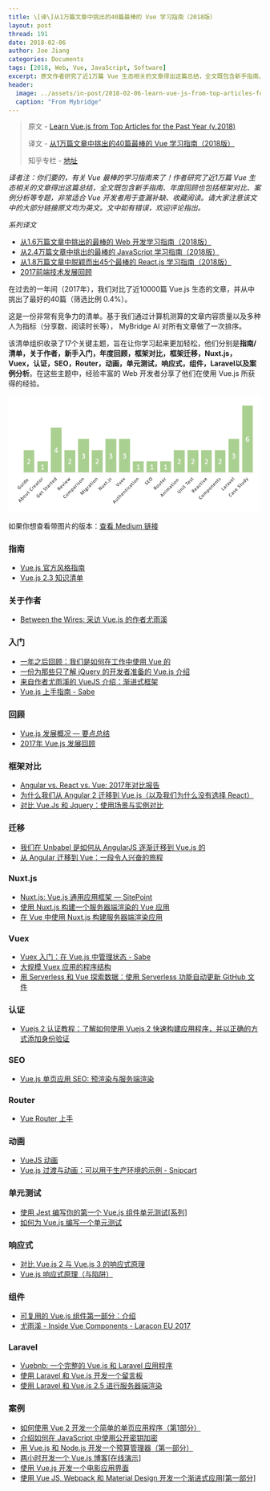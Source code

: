 ```yaml
---
title: \[译\]从1万篇文章中挑出的40篇最棒的 Vue 学习指南（2018版）
layout: post
thread: 191
date: 2018-02-06
author: Joe Jiang
categories: Documents
tags: [2018, Web, Vue, JavaScript, Software]
excerpt: 原文作者研究了近1万篇 Vue 生态相关的文章得出这篇总结，全文既包含新手指南、年度回顾也包括框架对比、案例分析等专题，非常适合 Vue 开发者用于查漏补缺、收藏阅读。
header:
  image: ../assets/in-post/2018-02-06-learn-vue-js-from-top-articles-for-the-past-year-v-2018-teaser.png
  caption: "From Mybridge"
---
```


> 原文 - [Learn Vue.js from Top Articles for the Past Year (v.2018)](https://github.com/Mybridge/learn-vue.js)
> 
> 译文 - [从1万篇文章中挑出的40篇最棒的 Vue 学习指南（2018版）](https://hijiangtao.github.io/2018/02/06/2018-02-06-learn-vue-js-from-top-articles-for-the-past-year-v-2018/)
>
> 知乎专栏 - [地址](https://zhuanlan.zhihu.com/p/33642051)

*译者注：你们要的，有关 Vue 最棒的学习指南来了！作者研究了近1万篇 Vue 生态相关的文章得出这篇总结，全文既包含新手指南、年度回顾也包括框架对比、案例分析等专题，非常适合 Vue 开发者用于查漏补缺、收藏阅读。请大家注意该文中的大部分链接原文均为英文。文中如有错误，欢迎评论指出。*

*系列译文*

* [从1.6万篇文章中挑出的最棒的 Web 开发学习指南（2018版）](/2018/01/31/learn-web-development-from-top-articles-of-the-year-v-2018/)
* [从2.4万篇文章中挑出的最棒的 JavaScript 学习指南（2018版）](/2018/01/25/learn-plain-javascript-from-top-tutorials-for-the-past-year-v-2018/)
* [从1.8万篇文章中脱颖而出45个最棒的 React.js 学习指南（2018版）](/2018/01/23/learn-react-js-from-top-45-tutorials-for-the-past-year-v-2018/)
* [2017前端技术发展回顾](/2017/12/18/A-Recap-of-Front-End-Development-in-2017/)

在过去的一年间（2017年），我们对比了近10000篇 Vue.js 生态的文章，并从中挑出了最好的40篇（筛选比例 0.4%）。

这是一份非常有竞争力的清单。基于我们通过计算机测算的文章内容质量以及多种人为指标（分享数、阅读时长等）， MyBridge AI 对所有文章做了一次排序。

该清单组织收录了17个关键主题，旨在让你学习起来更加轻松，他们分别是**指南/清单，关于作者，新手入门，年度回顾，框架对比，框架迁移，Nuxt.js，Vuex，认证，SEO，Router，动画，单元测试，响应式，组件，Laravel以及案例分析**。在这些主题中，经验丰富的 Web 开发者分享了他们在使用 Vue.js 所获得的经验。

![](/assets/in-post/2018-02-06-learn-vue-js-from-top-articles-for-the-past-year-v-2018-1.png )

如果你想查看带图片的版本：[查看 Medium 链接](https://goo.gl/MTnGCn)

### 指南 
* [Vue.js 官方风格指南](https://vuejs.org/v2/style-guide/?utm_source=mybridge&utm_medium=email&utm_campaign=read_more)
* [Vue.js 2.3 知识清单](https://vuejs-tips.github.io/cheatsheet?utm_source=mybridge&utm_medium=email&utm_campaign=read_more)

### 关于作者
* [Between the Wires: 采访 Vue.js 的作者尤雨溪](https://medium.freecodecamp.com/between-the-wires-an-interview-with-vue-js-creator-evan-you-e383cbf57cc4?utm_source=mybridge&utm_medium=email&utm_campaign=read_more)

### 入门
* [一年之后回顾：我们是如何在工作中使用 Vue 的](https://about.gitlab.com/2017/11/09/gitlab-vue-one-year-later?utm_source=mybridge&utm_medium=email&utm_campaign=read_more)
* [一份为那些只了解 jQuery 的开发者准备的 Vue.js 介绍](https://medium.freecodecamp.com/vue-js-introduction-for-people-who-know-just-enough-jquery-to-get-by-eab5aa193d77?utm_source=mybridge&utm_medium=email&utm_campaign=read_more)
* [来自作者尤雨溪的 VueJS 介绍：渐进式框架](https://www.youtube.com/watch?v=p2P3z7p_zTI?utm_source=mybridge&utm_medium=email&utm_campaign=read_more)
* [Vue.js 上手指南 - Sabe](https://sabe.io/tutorials/getting-started-with-vue-js?utm_source=mybridge&utm_medium=email&utm_campaign=read_more)

### 回顾
* [Vue.js 发展概况 — 要点总结](https://www.monterail.com/blog/state-of-vuejs-report-summary?utm_source=mybridge&utm_medium=email&utm_campaign=read_more)
* [2017年 Vue.js 发展回顾](https://medium.com/@kevin_peters/what-happened-to-vue-js-in-2017-aeaaa69c2c6f?utm_source=mybridge&utm_medium=email&utm_campaign=read_more)

### 框架对比
* [Angular vs. React vs. Vue: 2017年对比报告](https://medium.com/unicorn-supplies/angular-vs-react-vs-vue-a-2017-comparison-c5c52d620176?utm_source=mybridge&utm_medium=email&utm_campaign=read_more)
* [为什么我们从 Angular 2 迁移到 Vue.js（以及我们为什么没有选择 React）](https://medium.com/reverdev/why-we-moved-from-angular-2-to-vue-js-and-why-we-didnt-choose-react-ef807d9f4163?utm_source=mybridge&utm_medium=email&utm_campaign=read_more)
* [对比 Vue.Js 和 Jquery：使用场景与实例对比](https://scotch.io/bar-talk/vuejs-vs-jquery-use-cases-and-comparison-with-examples?utm_source=mybridge&utm_medium=email&utm_campaign=read_more)

### 迁移
* [我们在 Unbabel 是如何从 AngularJS 逐渐迁移到 Vue.js 的](https://medium.com/unbabel-dev/progressively-migrating-from-angularjs-to-vue-js-at-unbabel-581eb4ae022d?utm_source=mybridge&utm_medium=email&utm_campaign=read_more)
* [从 Angular 迁移到 Vue：一段令人兴奋的旅程](https://dev.to/hemantisme/moving-from-angular-to-vue--a-vuetiful-journey?utm_source=mybridge&utm_medium=email&utm_campaign=read_more)

### Nuxt.js
* [Nuxt.js: Vue.js 通用应用框架 — SitePoint](https://www.sitepoint.com/nuxt-js-universal-vue-js?utm_source=mybridge&utm_medium=email&utm_campaign=read_more)
* [使用 Nuxt.js 构建一个服务器端渲染的 Vue 应用](https://scotch.io/tutorials/build-a-server-side-rendered-vue-app-with-nuxtjs#comments-section?utm_source=mybridge&utm_medium=email&utm_campaign=read_more)
* [在 Vue 中使用 Nuxt.js 构建服务器端渲染应用](https://blog.logrocket.com/building-server-rendered-apps-in-vue-using-nuxt-js-c12c6c253274?utm_source=mybridge&utm_medium=email&utm_campaign=read_more)

### Vuex
* [Vuex 入门：在 Vue.js 中管理状态 - Sabe](https://sabe.io/tutorials/getting-started-with-vuex?utm_source=mybridge&utm_medium=email&utm_campaign=read_more)
* [大规模 Vuex 应用的程序结构](https://medium.com/3yourmind/large-scale-vuex-application-structures-651e44863e2f?utm_source=mybridge&utm_medium=email&utm_campaign=read_more)
* [用 Serverless 和 Vue 探索数据：使用 Serverless 功能自动更新 GitHub 文件](https://css-tricks.com/exploring-data-with-serverless-and-vue-part-i?utm_source=mybridge&utm_medium=email&utm_campaign=read_more)

### 认证
* [Vuejs 2 认证教程：了解如何使用 Vuejs 2 快速构建应用程序，并以正确的方式添加身份验证](https://auth0.com/blog/vuejs2-authentication-tutorial?utm_source=mybridge&utm_medium=email&utm_campaign=read_more)

### SEO
* [Vue.js 单页应用 SEO: 预渲染与服务端渲染](https://www.youtube.com/watch?v=HWDcSRHBC9M?utm_source=mybridge&utm_medium=email&utm_campaign=read_more)

### Router
* [Vue Router 上手](https://scotch.io/tutorials/getting-started-with-vue-router#comments-section?utm_source=mybridge&utm_medium=email&utm_campaign=read_more)


### 动画 
* [VueJS 动画](https://www.youtube.com/watch?v=Vp37fWKOlV4?utm_source=mybridge&utm_medium=email&utm_campaign=read_more)
* [Vue.js 过渡与动画：可以用于生产环境的示例 - Snipcart](https://snipcart.com/blog/vuejs-transitions-animations?utm_source=mybridge&utm_medium=email&utm_campaign=read_more)

### 单元测试
* [使用 Jest 编写你的第一个 Vue.js 组件单元测试[系列]](http://alexjoverm.github.io/2017/08/21/Write-the-first-Vue-js-Component-Unit-Test-in-Jest?utm_source=mybridge&utm_medium=email&utm_campaign=read_more)
* [如何为 Vue.js 编写一个单元测试](https://scotch.io/tutorials/how-to-write-a-unit-test-for-vuejs#comments-section?utm_source=mybridge&utm_medium=email&utm_campaign=read_more)

### 响应式
* [对比 Vue.js 2 与 Vue.js 3 的响应式原理](https://blog.cloudboost.io/reactivity-in-vue-js-2-vs-vue-js-3-dcdd0728dcdf?utm_source=mybridge&utm_medium=email&utm_campaign=read_more)
* [Vue.js 响应式原理（与陷阱）](https://medium.com/js-dojo/reactivity-in-vue-js-and-its-pitfalls-de07a29c9407?utm_source=mybridge&utm_medium=email&utm_campaign=read_more)

### 组件
* [可复用的 Vue.js 组件第一部分：介绍](https://designhammer.com/blog/reusable-vuejs-components-part-1-introduction?utm_source=mybridge&utm_medium=email&utm_campaign=read_more)
* [尤雨溪 - Inside Vue Components - Laracon EU 2017](https://www.youtube.com/watch?v=wZN_FtZRYC8?utm_source=mybridge&utm_medium=email&utm_campaign=read_more)

### Laravel
* [Vuebnb: 一个完整的 Vue.js 和 Laravel 应用程序](https://vuejsdevelopers.com/2017/11/20/vuebnb-full-stack-laravel?utm_source=mybridge&utm_medium=email&utm_campaign=read_more)
* [使用 Laravel 和 Vue.js 开发一个留言板](https://scotch.io/tutorials/build-a-guestbook-with-laravel-and-vuejs?utm_source=mybridge&utm_medium=email&utm_campaign=read_more)
* [使用 Laravel 和 Vue.js 2.5 进行服务器端渲染](https://vuejsdevelopers.com/2017/11/06/vue-js-laravel-server-side-rendering?utm_source=mybridge&utm_medium=email&utm_campaign=read_more)

### 案例
* [如何使用 Vue 2 开发一个简单的单页应用程序（第1部分）](https://scotch.io/tutorials/how-to-build-a-simple-single-page-application-using-vue-2-part-1#comments-section?utm_source=mybridge&utm_medium=email&utm_campaign=read_more)
* [介绍如何在 JavaScript 中使用公开密钥加密](https://blog.patricktriest.com/building-an-encrypted-messenger-with-javascript?utm_source=mybridge&utm_medium=email&utm_campaign=read_more)
* [用 Vue.js 和 Node.js 开发一个预算管理器（第一部分）](https://codeburst.io/building-a-budget-manager-with-vue-js-and-node-js-part-i-f3d7311822a8?utm_source=mybridge&utm_medium=email&utm_campaign=read_more)
* [两小时开发一个 Vue.js 博客[在线演示]](https://snipcart.com/blog/vuejs-blog-demo?utm_source=mybridge&utm_medium=email&utm_campaign=read_more)
* [使用 Vue.js 开发一个电影应用界面](https://hackernoon.com/building-a-movie-app-interface-with-vue-js-cdc8aeb5db0b?utm_source=mybridge&utm_medium=email&utm_campaign=read_more)
* [使用 Vue JS, Webpack 和 Material Design 开发一个渐进式应用[第一部分]](https://blog.sicara.com/a-progressive-web-application-with-vue-js-webpack-material-design-part-1-c243e2e6e402?utm_source=mybridge&utm_medium=email&utm_campaign=read_more)
